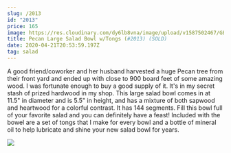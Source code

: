 ```yaml
---
slug: /2013
id: "2013"
price: 165
image: https://res.cloudinary.com/dy6lb8vna/image/upload/v1587502467/GB%20Bowlworks%20Gallery/2013a.jpg
title: Pecan Large Salad Bowl w/Tongs (#2013) (SOLD)
date: 2020-04-21T20:53:59.197Z
tag: salad
---
```

A good friend/coworker and her husband harvested a huge Pecan tree from their front yard and ended up with close to 900 board feet of some amazing wood.  I was fortunate enough to buy a good supply of it.  It's in my secret stash of prized hardwood in my shop.  This large salad bowl comes in at 11.5" in diameter and is 5.5" in height, and has a mixture of both sapwood and heartwood for a colorful contrast.  It has 144 segments.  Fill this bowl full of your favorite salad and you can definitely have a feast!  Included with the bowel are a set of tongs that I make for every bowl and a bottle of mineral oil to help lubricate and shine your new salad bowl for years.

![](https://res.cloudinary.com/dy6lb8vna/image/upload/v1587502736/GB%20Bowlworks%20Gallery/2013b.jpg)